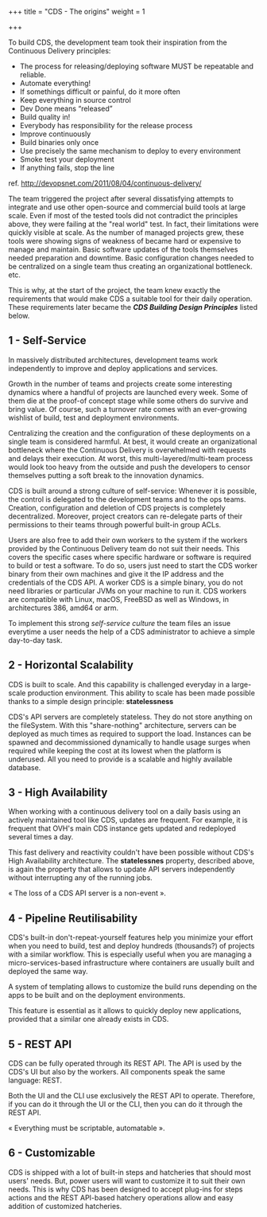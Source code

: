 +++
title = "CDS - The origins"
weight = 1

+++

To build CDS, the development team took their inspiration from the Continuous Delivery principles:

- The process for releasing/deploying software MUST be repeatable and reliable.
- Automate everything!
- If somethings difficult or painful, do it more often
- Keep everything in source control
- Dev Done means “released”
- Build quality in!
- Everybody has responsibility for the release process
- Improve continuously
- Build binaries only once
- Use precisely the same mechanism to deploy to every environment
- Smoke test your deployment
- If anything fails, stop the line

ref. http://devopsnet.com/2011/08/04/continuous-delivery/

The team triggered the project after several dissatisfying attempts to integrate and use other open-source and commercial build tools at large scale.
Even if most of the tested tools did not contradict the principles above, they were failing at the "real world" test. In fact, their limitations were quickly visible at scale. As the number of managed projects grew, these tools were showing signs of weakness of became hard or expensive to manage and maintain. Basic software updates of the tools themselves needed preparation and downtime. Basic configuration changes needed to be centralized on a single team thus creating an organizational bottleneck. etc.

This is why, at the start of the project, the team knew exactly the requirements that would make CDS a suitable tool for their daily operation.
These requirements later became the ***CDS Building Design Principles*** listed below.

## 1 - Self-Service

In massively distributed architectures, development teams work independently to improve and deploy applications and services.

Growth in the number of teams and projects create some interesting dynamics where a handful of projects are launched every week. Some of them die at the proof-of concept stage while some others do survive and bring value. Of course, such a turnover rate comes with an ever-growing wishlist of build, test and deployment environments.

Centralizing the creation and the configuration of these deployments on a single team is considered harmful. At best, it would create an organizational bottleneck where the Continuous Delivery is overwhelmed with requests and delays their execution. At worst, this multi-layered/multi-team process would look too heavy from the outside and push the developers to censor themselves putting a soft break to the innovation dynamics.

CDS is built around a strong culture of self-service: Whenever it is possible, the control is delegated to the development teams and to the ops teams. Creation, configuration and deletion of CDS projects is completely decentralized. Moreover, project creators can re-delegate parts of their permissions to their teams through powerful built-in group ACLs.

Users are also free to add their own workers to the system if the workers provided by the Continuous Delivery team do not suit their needs. This covers the specific cases where specific hardware or software is required to build or test a software. To do so, users just need to start the CDS worker binary from their own machines and give it the IP address and the credentials of the CDS API. A worker CDS is a simple binary, you do not need libraries or particular JVMs on your machine to run it. CDS workers are compatible with Linux, macOS, FreeBSD as well as Windows, in architectures 386, amd64 or arm.

To implement this strong *self-service culture* the team files an issue everytime a user needs the help of a CDS administrator to achieve a simple day-to-day task.

## 2 - Horizontal Scalability

CDS is built to scale. And this capability is challenged everyday in a large-scale production environment. This ability to scale has been made possible thanks to a simple design principle: **statelessness**

CDS's API servers are completely stateless. They do not store anything on the fileSystem. With this "share-nothing" architecture, servers can be deployed as much times as required to support the load. Instances can be spawned and decommissioned dynamically to handle usage surges when required while keeping the cost at its lowest when the platform is underused. All you need to provide is a scalable and highly available database.


## 3 - High Availability

When working with a continuous delivery tool on a daily basis using an actively maintained tool like CDS, updates are frequent.
For example, it is frequent that OVH's main CDS instance gets updated and redeployed several times a day.

This fast delivery and reactivity couldn't have been possible without CDS's High Availability architecture. The **statelessnes** property, described above, is again the property that allows to update API servers independently without interrupting any of the running jobs.

« The loss of a CDS API server is a non-event ».

## 4 - Pipeline Reutilisability

CDS's built-in don't-repeat-yourself features help you minimize your effort when you need to build, test and deploy hundreds (thousands?) of projects with a similar workflow. This is especially useful when you are managing a micro-services-based infrastructure where containers are usually built and deployed the same way.

A system of templating allows to customize the build runs depending on the apps to be built and on the deployment environments.

This feature is essential as it allows to quickly deploy new applications, provided that a similar one already exists in CDS.

## 5 - REST API

CDS can be fully operated through its REST API. The API is used by the CDS's UI but also by the workers. All components speak the same language: REST.

Both the UI and the CLI use exclusively the REST API to operate. Therefore, if you can do it through the UI or the CLI, then you can do it through the REST API.

« Everything must be scriptable, automatable ».


## 6 - Customizable

CDS is shipped with a lot of built-in steps and hatcheries that should most users' needs. But, power users will want to customize it to suit their own needs. This is why CDS has been designed to accept plug-ins for steps actions and the REST API-based hatchery operations allow and easy addition of customized hatcheries.
